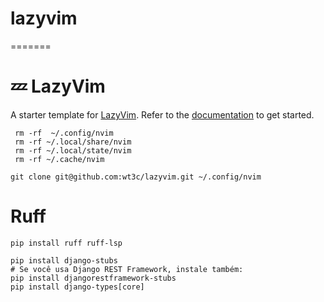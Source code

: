 
# lazyvim
=======
# 💤 LazyVim

A starter template for [LazyVim](https://github.com/LazyVim/LazyVim).
Refer to the [documentation](https://lazyvim.github.io/installation) to get started.



```shell
 rm -rf  ~/.config/nvim
 rm -rf ~/.local/share/nvim
 rm -rf ~/.local/state/nvim
 rm -rf ~/.cache/nvim

git clone git@github.com:wt3c/lazyvim.git ~/.config/nvim
```

# Ruff
```shell
pip install ruff ruff-lsp

pip install django-stubs
# Se você usa Django REST Framework, instale também:
pip install djangorestframework-stubs
pip install django-types[core]
```

